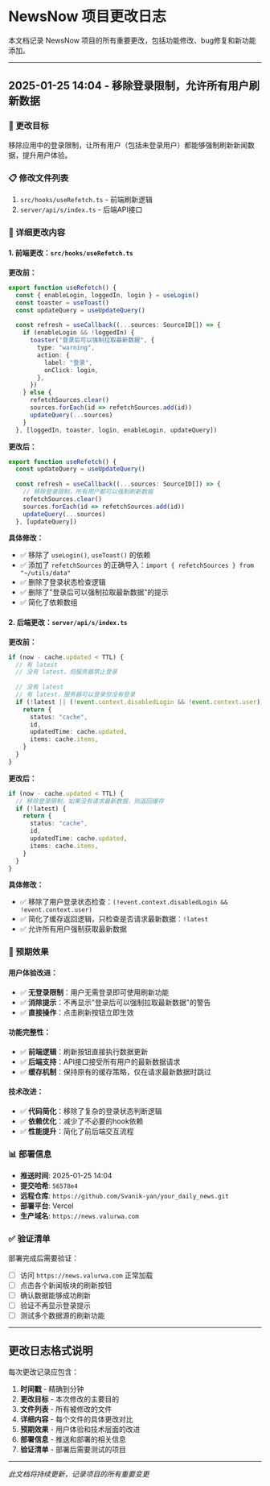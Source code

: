 # NewsNow 项目更改日志

本文档记录 NewsNow 项目的所有重要更改，包括功能修改、bug修复和新功能添加。

---

## 2025-01-25 14:04 - 移除登录限制，允许所有用户刷新数据

### 🎯 更改目标
移除应用中的登录限制，让所有用户（包括未登录用户）都能够强制刷新新闻数据，提升用户体验。

### 📋 修改文件列表
1. `src/hooks/useRefetch.ts` - 前端刷新逻辑
2. `server/api/s/index.ts` - 后端API接口

### 📝 详细更改内容

#### 1. 前端更改：`src/hooks/useRefetch.ts`

**更改前：**
```typescript
export function useRefetch() {
  const { enableLogin, loggedIn, login } = useLogin()
  const toaster = useToast()
  const updateQuery = useUpdateQuery()
  
  const refresh = useCallback((...sources: SourceID[]) => {
    if (enableLogin && !loggedIn) {
      toaster("登录后可以强制拉取最新数据", {
        type: "warning",
        action: {
          label: "登录",
          onClick: login,
        },
      })
    } else {
      refetchSources.clear()
      sources.forEach(id => refetchSources.add(id))
      updateQuery(...sources)
    }
  }, [loggedIn, toaster, login, enableLogin, updateQuery])
```

**更改后：**
```typescript
export function useRefetch() {
  const updateQuery = useUpdateQuery()
  
  const refresh = useCallback((...sources: SourceID[]) => {
    // 移除登录限制，所有用户都可以强制刷新数据
    refetchSources.clear()
    sources.forEach(id => refetchSources.add(id))
    updateQuery(...sources)
  }, [updateQuery])
```

**具体修改：**
- ✅ 移除了 `useLogin()`, `useToast()` 的依赖
- ✅ 添加了 `refetchSources` 的正确导入：`import { refetchSources } from "~/utils/data"`
- ✅ 删除了登录状态检查逻辑
- ✅ 删除了"登录后可以强制拉取最新数据"的提示
- ✅ 简化了依赖数组

#### 2. 后端更改：`server/api/s/index.ts`

**更改前：**
```typescript
if (now - cache.updated < TTL) {
  // 有 latest
  // 没有 latest，但服务器禁止登录
  
  // 没有 latest  
  // 有 latest，服务器可以登录但没有登录
  if (!latest || (!event.context.disabledLogin && !event.context.user)) {
    return {
      status: "cache",
      id,
      updatedTime: cache.updated,
      items: cache.items,
    }
  }
}
```

**更改后：**
```typescript
if (now - cache.updated < TTL) {
  // 移除登录限制，如果没有请求最新数据，则返回缓存
  if (!latest) {
    return {
      status: "cache",
      id,
      updatedTime: cache.updated,
      items: cache.items,
    }
  }
}
```

**具体修改：**
- ✅ 移除了用户登录状态检查：`(!event.context.disabledLogin && !event.context.user)`
- ✅ 简化了缓存返回逻辑，只检查是否请求最新数据：`!latest`
- ✅ 允许所有用户强制获取最新数据

### 🎯 预期效果

#### 用户体验改进：
- ✅ **无登录限制**：用户无需登录即可使用刷新功能
- ✅ **消除提示**：不再显示"登录后可以强制拉取最新数据"的警告
- ✅ **直接操作**：点击刷新按钮立即生效

#### 功能完整性：
- ✅ **前端逻辑**：刷新按钮直接执行数据更新
- ✅ **后端支持**：API接口接受所有用户的最新数据请求
- ✅ **缓存机制**：保持原有的缓存策略，仅在请求最新数据时跳过

#### 技术改进：
- ✅ **代码简化**：移除了复杂的登录状态判断逻辑
- ✅ **依赖优化**：减少了不必要的hook依赖
- ✅ **性能提升**：简化了前后端交互流程

### 📊 部署信息

- **推送时间**: 2025-01-25 14:04
- **提交哈希**: `56578e4`
- **远程仓库**: `https://github.com/Svanik-yan/your_daily_news.git`
- **部署平台**: Vercel
- **生产域名**: `https://news.valurwa.com`

### ✅ 验证清单

部署完成后需要验证：
- [ ] 访问 `https://news.valurwa.com` 正常加载
- [ ] 点击各个新闻板块的刷新按钮
- [ ] 确认数据能够成功刷新
- [ ] 验证不再显示登录提示
- [ ] 测试多个数据源的刷新功能

---

## 更改日志格式说明

每次更改记录应包含：
1. **时间戳** - 精确到分钟
2. **更改目标** - 本次修改的主要目的
3. **文件列表** - 所有被修改的文件
4. **详细内容** - 每个文件的具体更改对比
5. **预期效果** - 用户体验和技术层面的改进
6. **部署信息** - 推送和部署的相关信息
7. **验证清单** - 部署后需要测试的项目

---

*此文档将持续更新，记录项目的所有重要变更* 